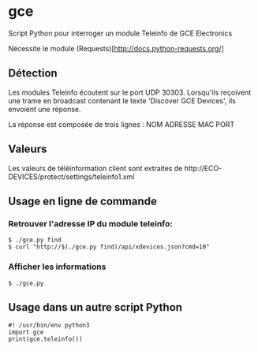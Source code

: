 # gce
Script Python pour interroger un module Teleinfo de GCE Electronics

Nécessite le module (Requests)[http://docs.python-requests.org/]

## Détection
Les modules Teleinfo écoutent sur le port UDP 30303. Lorsqu'ils reçoivent une trame en broadcast contenant le texte 'Discover GCE Devices', ils envoient une réponse.

La réponse est composée de trois lignes :
    NOM<CR><LF>
    ADRESSE MAC<CR><LF>
    PORT<CR><LF>
    
## Valeurs
Les valeurs de téléinformation client sont extraites de http://ECO-DEVICES/protect/settings/teleinfo1.xml

## Usage en ligne de commande

### Retrouver l'adresse IP du module teleinfo:

    $ ./gce.py find
    $ curl "http://$(./gce.py find)/api/xdevices.json?cmd=10"

### Afficher les informations

    $ ./gce.py

## Usage dans un autre script Python

    #! /usr/bin/env python3
    import gce
    print(gce.teleinfo())


